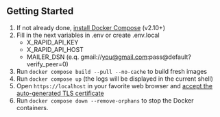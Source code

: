 ## Getting Started

1. If not already done, [install Docker Compose](https://docs.docker.com/compose/install/) (v2.10+)
2. Fill in the next variables in .env or create .env.local
   - X_RAPID_API_KEY
   - X_RAPID_API_HOST
   - MAILER_DSN (e.q. gmail://you@gmail.com:pass@default?verify_peer=0)
3. Run `docker compose build --pull --no-cache` to build fresh images
4. Run `docker compose up` (the logs will be displayed in the current shell)
5. Open `https://localhost` in your favorite web browser and [accept the auto-generated TLS certificate](https://stackoverflow.com/a/15076602/1352334)
6. Run `docker compose down --remove-orphans` to stop the Docker containers.
